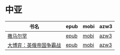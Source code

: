 # 中亚

| 书名 | epub | mobi | azw3 |
| --- | --- | --- | --- |
| [撒马尔罕](http://ct.dalanmei.com/f/31084289-571820143-f20eb2) | [epub](http://ct.dalanmei.com/f/31084289-571820143-f20eb2) | [mobi](http://ct.dalanmei.com/f/31084289-571548657-30e2dc) | [azw3](http://ct.dalanmei.com/f/31084289-572199329-5c5cf3) |
| [大博弈：英俄帝国争霸战](None) | [epub](None) | [mobi](None) | [azw3](None) |
